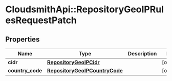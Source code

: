 # CloudsmithApi::RepositoryGeoIPRulesRequestPatch

## Properties
Name | Type | Description | Notes
------------ | ------------- | ------------- | -------------
**cidr** | [**RepositoryGeoIPCidr**](RepositoryGeoIPCidr.md) |  | [optional] 
**country_code** | [**RepositoryGeoIPCountryCode**](RepositoryGeoIPCountryCode.md) |  | [optional] 


